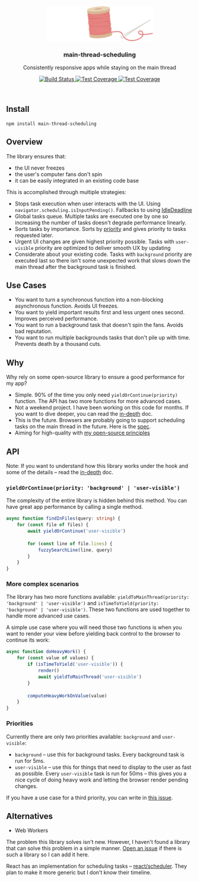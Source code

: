 <br>
<br>
<div align="center">
<img width="288px" src="media/logo-centered.png">
</div>

<h3 align="center">
<b>main-thread-scheduling</b>
</h3>
<p align="center">
Consistently responsive apps while staying on the main thread
</p>

<p align="center">
<a href="https://www.travis-ci.com/astoilkov/main-thread-scheduling">
<img src="https://www.travis-ci.com/astoilkov/main-thread-scheduling.svg?branch=master" alt="Build Status" />
</a>
<a href="https://codeclimate.com/github/astoilkov/main-thread-scheduling/test_coverage">
<img src="https://img.shields.io/codeclimate/coverage/astoilkov/main-thread-scheduling" alt="Test Coverage" />
</a>
<a href="https://bundlephobia.com/result?p=use-local-storage-state">
<img src="https://badgen.net/bundlephobia/min/main-thread-scheduling" alt="Test Coverage" />
</a>
<!-- [![Minified Size](https://img.shields.io/npm/dm/main-thread-scheduling)](https://www.npmjs.com/package/use-local-storage-state) -->
<p>

<br>

## Install

```shell
npm install main-thread-scheduling
```

## Overview

The library ensures that:
- the UI never freezes
- the user's computer fans don't spin
- it can be easily integrated in an existing code base

This is accomplished through multiple strategies:
- Stops task execution when user interacts with the UI. Using `navigator.scheduling.isInputPending()`. Fallbacks to using [IdleDeadline](https://developer.mozilla.org/en-US/docs/Web/API/IdleDeadline)
- Global tasks queue. Multiple tasks are executed one by one so increasing the number of tasks doesn't degrade performance linearly.
- Sorts tasks by importance. Sorts by [priority](#priorities) and gives priority to tasks requested later.
- Urgent UI changes are given highest priority possible. Tasks with `user-visible` priority are optimized to deliver smooth UX by updating 
- Considerate about your existing code. Tasks with `background` priority are executed last so there isn't some unexpected work that slows down the main thread after the background task is finished.

## Use Cases

- You want to turn a synchronous function into a non-blocking asynchronous function. Avoids UI freezes.
- You want to yield important results first and less urgent ones second. Improves perceived performance.
- You want to run a background task that doesn't spin the fans. Avoids bad reputation.
- You want to run multiple backgrounds tasks that don't pile up with time. Prevents death by a thousand cuts.

## Why

Why rely on some open-source library to ensure a good performance for my app?
- Simple. 90% of the time you only need `yieldOrContinue(priority)` function. The API has two more functions for more advanced cases.
- Not a weekend project. I have been working on this code for months. If you want to dive deeper, you can read the [in-depth](./docs/in-depth.md) doc.
- This is the future. Browsers are probably going to support scheduling tasks on the main thread in the future. Here is the [spec](https://github.com/WICG/scheduling-apis).
- Aiming for high-quality with [my open-source principles](https://astoilkov.com/my-open-source-principles)

## API

Note: If you want to understand how this library works under the hook and some of the details – read the [in-depth](./docs/in-depth.md) doc.

### `yieldOrContinue(priority: 'background' | 'user-visible')`

The complexity of the entire library is hidden behind this method. You can have great app performance by calling a single method.

```ts
async function findInFiles(query: string) {  
    for (const file of files) {
        await yieldOrContinue('user-visible')
        
        for (const line of file.lines) {
            fuzzySearchLine(line, query)
        }
    }
}
```

### More complex scenarios

The library has two more functions available: `yieldToMainThread(priority: 'background' | 'user-visible')` and `isTimeToYield(priority: 'background' | 'user-visible')`. These two functions are used together to handle more advanced use cases.

A simple use case where you will need those two functions is when you want to render your view before yielding back control to the browser to continue its work:
```ts
async function doHeavyWork() {
    for (const value of values) {
        if (isTimeToYield('user-visible')) {
            render()
            await yieldToMainThread('user-visible')
        }
        
        computeHeavyWorkOnValue(value)
    }
}
```

### Priorities

Currently there are only two priorities available: `background` and `user-visible`:
- `background` – use this for background tasks. Every background task is run for 5ms.
- `user-visible` – use this for things that need to display to the user as fast as possible. Every `user-visible` task is run for 50ms – this gives you a nice cycle of doing heavy work and letting the browser render pending changes.

If you have a use case for a third priority, you can write in [this issue](https://github.com/astoilkov/main-thread-scheduling/issues/1).

## Alternatives

- Web Workers

The problem this library solves isn't new. However, I haven't found a library that can solve this problem in a simple manner. [Open an issue](https://github.com/astoilkov/main-thread-scheduling/issues/new) if there is such a library so I can add it here.

React has an implementation for scheduling tasks – [react/scheduler](https://github.com/facebook/react/tree/3c7d52c3d6d316d09d5c2479c6851acecccc6325/packages/scheduler). They plan to make it more generic but I don't know their timeline.